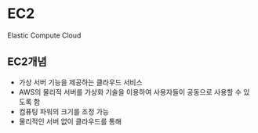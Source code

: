 # EC2
Elastic Compute Cloud

## EC2개념
* 가상 서버 기능을 제공하는 클라우드 서비스
* AWS의 물리적 서버를 가상화 기술을 이용하여 사용자들이 공동으로 사용할 수 있도록 함
* 컴퓨팅 파워의 크기를 조정 가능
* 물리적인 서버 없이 클라우드를 통해 
